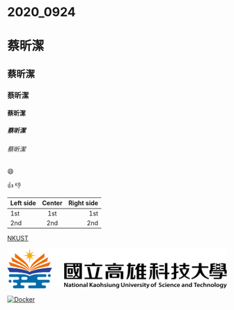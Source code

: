 # 2020_0924

# 蔡昕潔
## 蔡昕潔
### 蔡昕潔
#### 蔡昕潔
##### 蔡昕潔
###### 蔡昕潔

:smile:

:+1:
:-1:

|Left side| Center |Right side|
|:--------|:------:|---------:|
|1st|1st|1st|
|2nd|2nd|2nd|

[NKUST](https://www.nkust.edu.tw/)

![NKFUST](nkust.png "第一科大")

[![Docker](https://www.youtube.com/vi/sSm2dRarhPo/0.jpg)](https://www.youtube.com/watch?v=sSm2dRarhPo "Docker")
